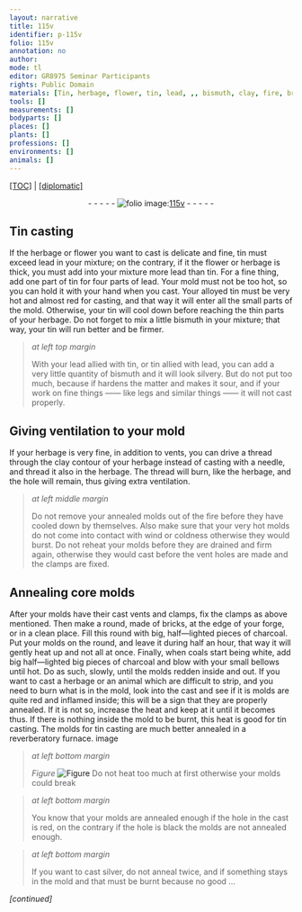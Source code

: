 ```yaml
---
layout: narrative
title: 115v
identifier: p-115v
folio: 115v
annotation: no
author:
mode: tl
editor: GR8975 Seminar Participants
rights: Public Domain
materials: [Tin, herbage, flower, tin, lead, ,, bismuth, clay, fire, bricks, charcoal, coals, silver]
tools: []
measurements: []
bodyparts: []
places: []
plants: []
professions: []
environments: []
animals: []
---
```


<p><a href="{{ site.baseurl }}/translation/">[TOC]</a> | <a href="{{ site.baseurl }}/texts/p-115v_tc/" target="_blank">[diplomatic]</a></p><div class="folio" align="center">- - - - - <a href="http://gallica.bnf.fr/ark:/12148/btv1b10500001g/f236.image" target="_blank"><img src="https://cu-mkp.github.io/2017-workshop-edition/assets/photo-icon.png" alt="folio image: " style="display:inline-block; margin-bottom:-3px;"/>115v</a> - - - - - </div>  
  

## <span class="m">Tin</span> casting

 
If the <span class="m">herbage</span> or <span class="m">flower</span> you want to cast is delicate and fine, <span class="m">tin</span> must exceed <span class="m">lead</span> in your mixture; on the contrary, if it the flower or herbage is thick, you must add into your mixture more <span class="m">lead</span> than <span class="m">tin</span>. For a fine thing<span class="m">,</span> add one part of <span class="m">tin</span> for four parts of <span class="m">lead</span>. Your mold must not be too hot, so you can hold it with your hand when you cast. Your alloyed <span class="m">tin</span> must be very hot and almost red for casting, and that way it will enter all the small parts of the mold. Otherwise, your tin will cool down before reaching the thin parts of your <span class="m">herbage</span>. Do not forget to mix a little <span class="m">bismuth</span> in your mixture; that way, your tin will run better and be firmer.
 
> *at left top margin*
> 
> 
>   With your <span class="m">lead</span> allied with <span class="m">tin</span>, or <span class="m">tin</span> allied with <span class="m">lead</span>, you can add a very little quantity of <span class="m">bismuth</span> and it will look silvery. But do not put too much, because if hardens the matter and makes it sour, and if your work on fine things —— like legs and similar things —— it will not cast properly.
 
 
  

## Giving ventilation to your mold

 
If your herbage is very fine, in addition to vents, you can drive a thread through the <span class="m">clay</span> contour of your herbage instead of casting with a needle, and thread it also in the herbage. The thread will burn, like the herbage, and the hole will remain, thus giving extra ventilation.
 
> *at left middle margin*
> 
> 
>   Do not remove your annealed molds out of the <span class="m">fire</span> before they have cooled down by themselves. Also make sure that your very hot molds do not come into contact with wind or coldness otherwise they would burst. Do not reheat your molds before they are drained and firm again, otherwise they would cast before the vent holes are made and the clamps are fixed.
 
 
  

## Annealing core molds

 
After your molds have their cast vents and clamps, fix the clamps as above mentioned. Then make a round, made of <span class="m">bricks</span>, at the edge of your forge, or in a clean place. Fill this round with big, half—lighted pieces of <span class="m">charcoal</span>. Put your molds on the round, and leave it during half an hour, that way it will gently heat up and not all at once. Finally, when <span class="m">coals</span> start being white, add big half—lighted big pieces of <span class="m">charcoal</span> and blow with your small bellows until hot. Do as such, slowly, until the molds redden inside and out. If you want to cast a herbage or an animal which are difficult to strip, and you need to burn what is in the mold, look into the cast and see if it is molds are quite red and inflamed inside; this will be a sign that they are properly annealed. If it is not so, increase the heat and keep at it until it becomes thus. If there is nothing inside the mold to be burnt, this heat is good for <span class="m">tin</span> casting. The molds for <span class="m">tin</span> casting are much better annealed in a reverberatory furnace.
 image 
> *at left bottom margin*
> 
> 
>   
> *Figure*
> <a href="https://drive.google.com/open?id=0B9-oNrvWdlO5dHVja3NnV0dmMlk" target="_blank"><img src="https://cu-mkp.github.io/GR8975-edition/assets/photo-icon.png" alt="Figure" style="display:inline-block; margin-bottom:-3px;"/></a>
 Do not heat too much at first otherwise your molds could break
 
> *at left bottom margin*
> 
> 
>   You know that your molds are annealed enough if the hole in the cast is red, on the contrary if the hole is black the molds are not annealed enough.
 
> *at left bottom margin*
> 
> 
>   If you want to cast <span class="m">silver</span>, do not anneal twice, and if something stays in the mold and that must be burnt because no good …
 
*[continued]*
 

